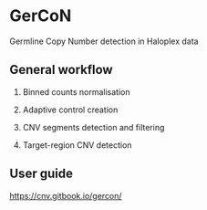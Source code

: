 # GerCoN
Germline Copy Number detection in Haloplex data

## General workflow

1.	Binned counts normalisation

2.	Adaptive control creation

3.	CNV segments detection and filtering

4.	Target-region CNV detection

## User guide

https://cnv.gitbook.io/gercon/
